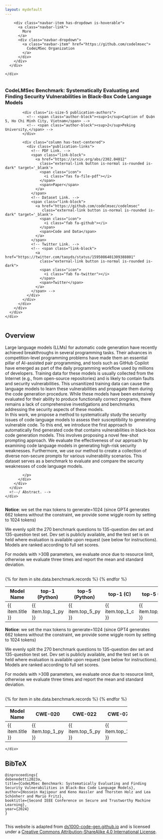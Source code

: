 ```yaml
---
layout: mydefault
---
```


<html>

<head>
  <meta charset="utf-8">
  <meta name="description" content="CodeLMSec Benchmark: Systematically Evaluating and Finding Security Vulnerabilities in Black-Box Code Language Models">
  <meta name="keywords" content="CodeLMSec, code-generation, large-language-model, benchmark">
  <meta name="viewport" content="width=device-width, initial-scale=1">
  <title>CodeLMSec Benchmark: Systematically Evaluating and Finding Security Vulnerabilities in Black-Box Code Language Models</title>

  <link href="https://fonts.googleapis.com/css?family=Google+Sans|Noto+Sans|Castoro" rel="stylesheet">

  <link rel="stylesheet" href="./static/css/bulma.min.css">
  <link rel="stylesheet" href="./static/css/bulma-carousel.min.css">
  <link rel="stylesheet" href="./static/css/bulma-slider.min.css">
  <link rel="stylesheet" href="./static/css/fontawesome.all.min.css">
  <link rel="stylesheet" href="https://cdn.jsdelivr.net/gh/jpswalsh/academicons@1/css/academicons.min.css">
  <link rel="stylesheet" href="./static/css/index.css">

  <link rel="stylesheet" href="./bower_components/bootstrap/dist/css/bootstrap.table.min.css">
  <!--  <link rel="stylesheet" href="bower_components/bootstrap/dist/css/bootstrap.min.css">-->
  <link rel="stylesheet" href="./stylesheets/layout.css">
  <link rel="stylesheet" href="./stylesheets/index.css">

  <!-- for print the table -->
  <script type="text/javascript" charset="utf8" src="https://code.jquery.com/jquery-3.6.0.slim.min.js"></script>

  <link rel="stylesheet" type="text/css" href="https://cdn.datatables.net/1.11.3/css/jquery.dataTables.css">
  <script type="text/javascript" charset="utf8" src="https://cdn.datatables.net/1.11.3/js/jquery.dataTables.js"></script>

  <link rel="stylesheet" type="text/css" href="https://cdn.datatables.net/1.11.3/css/dataTables.bootstrap5.min.css">
  <script src="https://cdn.datatables.net/1.11.3/js/dataTables.bootstrap5.min.js"></script>

  <!-- <link rel="icon" href="./static/images/inficoder_eval_logo2.png"> -->

  <script defer src="./static/js/fontawesome.all.min.js"></script>
  <script src="./static/js/bulma-carousel.min.js"></script>
  <script src="./static/js/bulma-slider.min.js"></script>
  <script src="./static/js/index.js"></script>
</head>

<body>

  <nav class="navbar" role="navigation" aria-label="main navigation">
    <div class="navbar-brand">
      <a role="button" class="navbar-burger" aria-label="menu" aria-expanded="false">
        <span aria-hidden="true"></span>
        <span aria-hidden="true"></span>
        <span aria-hidden="true"></span>
      </a>
    </div>
    <div class="navbar-menu">
      <div class="navbar-start" style="flex-grow: 1; justify-content: center;">
        <a class="navbar-item" href="https://github.com/codelmsec">
          <span class="icon">
            <i class="fas fa-home"></i>
          </span>
        </a>

        <div class="navbar-item has-dropdown is-hoverable">
          <a class="navbar-link">
            More
          </a>
          <div class="navbar-dropdown">
            <a class="navbar-item" href="https://github.com/codelmsec">
              CodeLMSec Organization
            </a>
          </div>
        </div>
      </div>

    </div>
  </nav>


  <section class="hero">
    <div class="hero-body">
      <div class="container is-max-desktop">
        <div class="columns is-centered">
          <div class="column has-text-centered">
            <h3 class="title is-1 publication-title">CodeLMSec Benchmark: Systematically Evaluating and Finding Security Vulnerabilities in Black-Box Code Language Models 
            </h3>
            <!-- <div class="is-size-5 publication-authors">
              <span class="author-block">
              </span>
              <br>
            </div> -->

            <div class="is-size-5 publication-authors">
              <!-- <span class="author-block"><sup>1</sup>Caption of Quận 5, Ho Chi Minh City, Vietnam</span> -->
              <!-- <span class="author-block"><sup>2</sup>Peking University,</span> -->
            </div>

            <div class="column has-text-centered">
              <div class="publication-links">
                <!-- PDF Link. -->
                <span class="link-block">
                  <a href="https://arxiv.org/abs/2302.04012"
                    class="external-link button is-normal is-rounded is-dark" target='_blank'>
                    <span class="icon">
                      <i class="fas fa-file-pdf"></i>
                    </span>
                    <span>Paper</span>
                  </a>
                </span>
                <!-- Dataset Link. -->
                <span class="link-block">
                  <a href="https://github.com/codelmsec/codelmsec"
                     class="external-link button is-normal is-rounded is-dark" target='_blank'>
                    <span class="icon">
                      <i class="fab fa-github"></i>
                    </span>
                    <span>Code and Data</span>
                  </a>
                </span>
                <!-- Twitter Link. -->
                <!-- <span class="link-block">
                  <a href="https://twitter.com/taoyds/status/1595086401309388801"
                    class="external-link button is-normal is-rounded is-dark">
                    <span class="icon">
                      <i class="fab fa-twitter"></i>
                    </span>
                    <span>Twitter</span>
                  </a>
                </span> -->
              </div>
            </div>
          </div>
        </div>
      </div>
    </div>
  </section>


  <section class="section">
    <div class="container is-max-desktop">
      <!-- Abstract. -->
      <div class="columns is-centered has-text-centered">
        <div class="column is-four-fifths">
          <h2 class="title is-3">Overview</h2>
          <div class="content has-text-justified">
            <p>
              Large language models (LLMs) for automatic code generation have recently achieved breakthroughs in several programming tasks. Their advances in competition-level programming problems have made them an essential pillar of AI-assisted pair programming, and tools such as GitHub Copilot have emerged as part of the daily programming workflow used by millions of developers. Training data for these models is usually collected from the Internet (e.g., from open-source repositories) and is likely to contain faults and security vulnerabilities. This unsanitized training data can cause the language models to learn these vulnerabilities and propagate them during the code generation procedure. While these models have been extensively evaluated for their ability to produce functionally correct programs, there remains a lack of comprehensive investigations and benchmarks addressing the security aspects of these models.
              <br>In this work, we propose a method to systematically study the security issues of code language models to assess their susceptibility to generating vulnerable code. To this end, we introduce the first approach to automatically find generated code that contains vulnerabilities in black-box code generation models. This involves proposing a novel few-shot prompting approach. We evaluate the effectiveness of our approach by examining code language models in generating high-risk security weaknesses. Furthermore, we use our method to create a collection of diverse non-secure prompts for various vulnerability scenarios. This dataset serves as a benchmark to evaluate and compare the security weaknesses of code language models.

            </p>
          </div>
        </div>
      </div>
      <!--/ Abstract. -->
    </div>
  </section>



  <section class="section">
    <div class="cover" id="contentCover">
      <!-- Baseline. -->
      <div class="container-t">
        <div class="row">
          <div class="col-md-12">
            <div class="infoCard">
              <div class="infoBody">
                <p align="left">
                  <div class="left"><b>Notice</b>: we set the max tokens to generate=1024 (since GPT4 generates 662 tokens without the constraint, we provide some wiggle room by setting to 1024 tokens)
                  </div>
                </p>
                <p align="left">
                  <div class="left">We evenly split the 270 benchmark questions to 135-question dev set and 135-question test set. Dev set is publicly available, and the test set is on held where evaluation is available upon request (see below for instructions). 
                  Models are ranked according to full set scores.
                  </div>
                </p>
                <p align="left">
                  <div class="left">For models with >30B parameters, we evaluate once due to resource limit, otherwise we evaluate three times and report the mean and standard deviation.
                  </div>
                </p>
                <br>
                <table class="table maintable stripe hover row-border order-column" id="maintable">
                  <thead>
                    <tr>
                      <th>Model Name</th>
                      <th>top-1 (Python)</th>
                      <th>top-5 (Python)</th>
                      <th>top-1 (C)</th>
                      <th>top-5 (C)</th>
                    </tr>
                  </thead>
                  <tbody>
                    {% for item in site.data.benchmark.records %}
                    <tr>
                      <td>{{ item.title }}</td>                      
                      <td>{{ item.top_1_py }}</td>
                      <td>{{ item.top_5_py }}</td>
                      <td>{{ item.top_1_c }}</td>
                      <td>{{ item.top_5_c }}</td>
                    </tr>
                    {% endfor %}
                  </tbody>
                </table>
              </div>
            </div>
          </div>
        </div>
      </div>
      <!-- Python detailed. -->
      <div class="container-t">
        <div class="row">
          <div class="col-md-12">
            <div class="infoCard">
              <div class="infoBody">
                <p align="left">
                  <div class="left"><b>Notice</b>: we set the max tokens to generate=1024 (since GPT4 generates 662 tokens without the constraint, we provide some wiggle room by setting to 1024 tokens)
                  </div>
                </p>
                <p align="left">
                  <div class="left">We evenly split the 270 benchmark questions to 135-question dev set and 135-question test set. Dev set is publicly available, and the test set is on held where evaluation is available upon request (see below for instructions). 
                  Models are ranked according to full set scores.
                  </div>
                </p>
                <p align="left">
                  <div class="left">For models with >30B parameters, we evaluate once due to resource limit, otherwise we evaluate three times and report the mean and standard deviation.
                  </div>
                </p>
                <br>
                <table class="table python stripe hover row-border order-column" id="python" style="width:80%">
                  <thead>
                    <tr>
                      <th>Model Name</th>
                      <th>CWE-020</th>
                      <th>CWE-022</th>
                      <th>CWE-078</th>
                      <th>CWE-079</th>
                      <th>CWE-089</th>
                      <th>CWE-094</th>
                      <th>CWE-117</th>
                      <th>CWE-502</th>
                      <th>CWE-601</th>
                      <th>CWE-611</th>
                    </tr>
                  </thead>
                  <tbody>
                    {% for item in site.data.benchmark.records %}
                    <tr>
                      <td>{{ item.title }}</td>                      
                      <td>{{ item.top_1_py }}</td>
                      <td>{{ item.top_5_py }}</td>
                      <td>{{ item.top_1_c }}</td>
                      <td>{{ item.top_5_c }}</td>
                      <td>{{ item.top_5_c }}</td>
                      <td>{{ item.top_5_c }}</td>
                      <td>{{ item.top_5_c }}</td>
                      <td>{{ item.top_5_c }}</td>
                      <td>{{ item.top_5_c }}</td>
                      <td>{{ item.top_5_c }}</td>
                    </tr>
                    {% endfor %}
                  </tbody>
                </table>
              </div>
            </div>
          </div>
        </div>
      </div>

    </div>
  </section>


  <section class="section" id="BibTeX">
    <div class="container is-max-desktop content">
      <div class="bibtex-body">
        <h2 class="title">BibTeX</h2>
        <pre><code>@inproceedings{
debenedetti2023a,
title={CodeLMSec Benchmark: Systematically Evaluating and Finding Security Vulnerabilities in Black-Box Code Language Models},
author={Hossein Hajipour and Keno Hassler and Thorsten Holz and Lea Schönherr and Mario Fritz},
booktitle={Second IEEE Conference on Secure and Trustworthy Machine Learning},
year={2024}
}</code></pre>
      </div>
    </div>
  </section>


  <footer class="footer">
    <div class="container">
      <div class="columns is-centered">
        <div class="column is-8">
          <div class="content">
            <p>
              This website is adapted from <a href="https://ds1000-code-gen.github.io/">ds1000-code-gen.github.io</a> and is licensed under a <a rel="license"
                href="http://creativecommons.org/licenses/by-sa/4.0/">Creative
                Commons Attribution-ShareAlike 4.0 International License</a>.
            </p>
          </div>
        </div>
      </div>
    </div>
  </footer>
  
  <script>
    $(document).ready( function () {
      $('.mainTable').DataTable({ordering: true, order: [[3, 'desc']], columns: [{ "type": "html" },{ "type": "num" },{ "type": "num-fmt" },{ "type": "num-fmt" },{ "type": "num-fmt" }]});
    } );

    $(document).ready( function () {
      $('.python').DataTable({ordering: true, order: [[3, 'desc']], columns: [{ "type": "html" },{ "type": "num" },{ "type": "num-fmt" },{ "type": "num-fmt" },{ "type": "num-fmt" },{ "type": "num-fmt" },{ "type": "num-fmt" },{ "type": "num-fmt" },{ "type": "num-fmt" },{ "type": "num-fmt" },{ "type": "num-fmt" }], fixedColumns: true, paging: false, scrollCollapse: true, scrollX: true,});
    } );
    
    // new DataTable('.python', {
    // fixedColumns: true,
    // paging: false,
    // scrollCollapse: true,
    // scrollX: true,
    // scrollY: 300,
    // "bDestroy": true
    // });

  </script>

</body>

</html>
